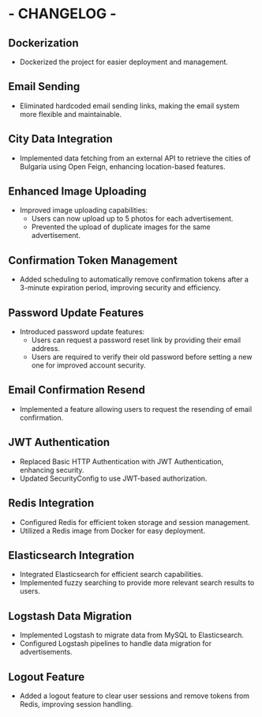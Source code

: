 # - CHANGELOG -


## Dockerization
- Dockerized the project for easier deployment and management.

## Email Sending
- Eliminated hardcoded email sending links, making the email system more flexible and maintainable.

## City Data Integration
- Implemented data fetching from an external API to retrieve the cities of Bulgaria using Open Feign, enhancing location-based features.

## Enhanced Image Uploading
- Improved image uploading capabilities:
    - Users can now upload up to 5 photos for each advertisement.
    - Prevented the upload of duplicate images for the same advertisement.

## Confirmation Token Management
- Added scheduling to automatically remove confirmation tokens after a 3-minute expiration period, improving security and efficiency.

## Password Update Features
- Introduced password update features:
    - Users can request a password reset link by providing their email address.
    - Users are required to verify their old password before setting a new one for improved account security.

## Email Confirmation Resend
- Implemented a feature allowing users to request the resending of email confirmation.

## JWT Authentication
- Replaced Basic HTTP Authentication with JWT Authentication, enhancing security.
- Updated SecurityConfig to use JWT-based authorization.

## Redis Integration
- Configured Redis for efficient token storage and session management.
- Utilized a Redis image from Docker for easy deployment.

## Elasticsearch Integration
- Integrated Elasticsearch for efficient search capabilities.
- Implemented fuzzy searching to provide more relevant search results to users.

## Logstash Data Migration
- Implemented Logstash to migrate data from MySQL to Elasticsearch.
- Configured Logstash pipelines to handle data migration for advertisements.

## Logout Feature
- Added a logout feature to clear user sessions and remove tokens from Redis, improving session handling.
